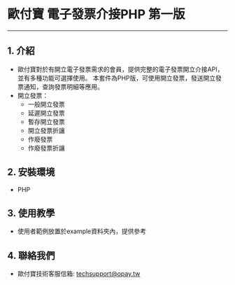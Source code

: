 ﻿# 歐付寶 電子發票介接PHP 第一版
---

## 1. 介紹

  - 歐付寶對於有開立電子發票需求的會員，提供完整的電子發票開立介接API，並有多種功能可選擇使用。 本套件為PHP版，可使用開立發票，發送開立發票通知，查詢發票明細等應用。
  - 開立發票：
    - 一般開立發票
    - 延遲開立發票
    - 暫存開立發票
    - 開立發票折讓
    - 作廢發票
    - 作廢發票折讓


## 2. 安裝環境
  - PHP
 
## 3. 使用教學
  - 使用者範例放置於example資料夾內，提供參考
  


## 4. 聯絡我們
  - 歐付寶技術客服信箱: techsupport@opay.tw


